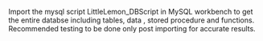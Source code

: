 Import the mysql script LittleLemon_DBScript in MySQL workbench to get the entire databse including tables, data , stored procedure and functions.
Recommended testing to be done only post importing for accurate results.
